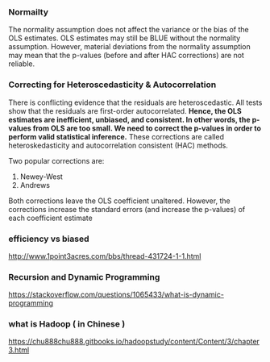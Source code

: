 
### Normailty
The normality assumption does not affect the variance or the bias of the OLS estimates. OLS estimates may still be BLUE without the normality assumption. However, material deviations from the normality assumption may mean that the p-values (before and after HAC corrections) are not reliable.


### Correcting for Heteroscedasticity & Autocorrelation
There is conflicting evidence that the residuals are heteroscedastic. All tests show that the residuals are first-order autocorrelated. **Hence, the OLS estimates are inefficient, unbiased, and consistent. In other words, the p-values from OLS are too small. We need to correct the p-values in order to perform valid statistical inference.** These corrections are called heteroskedasticity and autocorrelation consistent (HAC) methods.

Two popular corrections are:

1. Newey-West
2. Andrews

Both corrections leave the OLS coefficient unaltered. However, the corrections increase the standard errors (and increase the p-values) of each coefficient estimate

### efficiency vs biased

http://www.1point3acres.com/bbs/thread-431724-1-1.html


### Recursion and Dynamic Programming   
https://stackoverflow.com/questions/1065433/what-is-dynamic-programming   

### what is Hadoop ( in Chinese )    
https://chu888chu888.gitbooks.io/hadoopstudy/content/Content/3/chapter3.html
